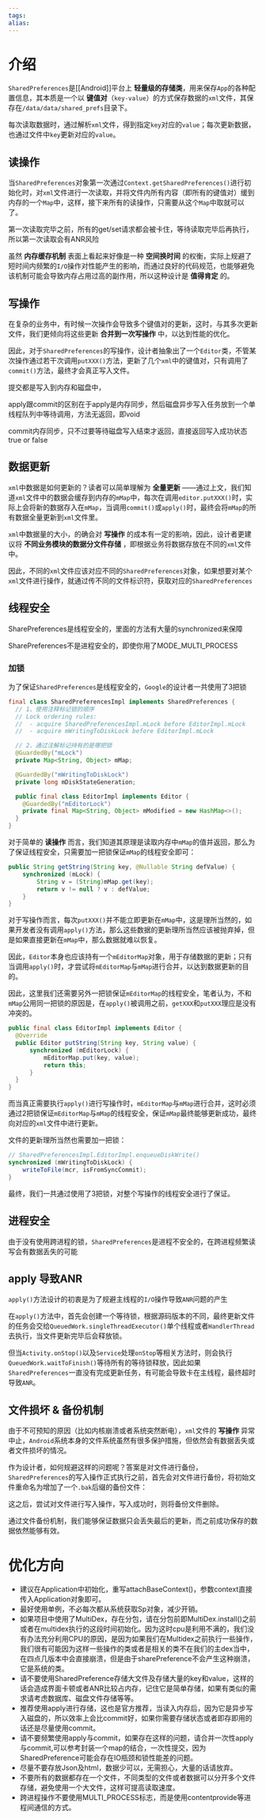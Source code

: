 ```yaml
---
tags: 
alias:
---
```

# 介绍
`SharedPreferences`是[[Android]]平台上 **轻量级的存储类**，用来保存`App`的各种配置信息，其本质是一个以 **键值对**（`key-value`）的方式保存数据的`xml`文件，其保存在`/data/data/shared_prefs`目录下。

每次读取数据时，通过解析`xml`文件，得到指定`key`对应的`value`；每次更新数据，也通过文件中`key`更新对应的`value`。

## 读操作
当`SharedPreferences`对象第一次通过`Context.getSharedPreferences()`进行初始化时，对`xml`文件进行一次读取，并将文件内所有内容（即所有的键值对）缓到内存的一个`Map`中，这样，接下来所有的读操作，只需要从这个`Map`中取就可以了。

第一次读取完毕之前，所有的get/set请求都会被卡住，等待读取完毕后再执行，所以第一次读取会有ANR风险  

虽然 **内存缓存机制** 表面上看起来好像是一种 **空间换时间** 的权衡，实际上规避了短时间内频繁的`I/O`操作对性能产生的影响，而通过良好的代码规范，也能够避免该机制可能会导致内存占用过高的副作用，所以这种设计是 **值得肯定** 的。
## 写操作
在复杂的业务中，有时候一次操作会导致多个键值对的更新，这时，与其多次更新文件，我们更倾向将这些更新 **合并到一次写操作** 中，以达到性能的优化。

因此，对于`SharedPreferences`的写操作，设计者抽象出了一个`Editor`类，不管某次操作通过若干次调用`putXXX()`方法，更新了几个`xml`中的键值对，只有调用了`commit()`方法，最终才会真正写入文件。

提交都是写入到内存和磁盘中，

apply跟commit的区别在于apply是内存同步，然后磁盘异步写入任务放到一个单线程队列中等待调用，方法无返回，即void  

commit内存同步，只不过要等待磁盘写入结束才返回，直接返回写入成功状态 true or false

## 数据更新

`xml`中数据是如何更新的？读者可以简单理解为 **全量更新** ——通过上文，我们知道`xml`文件中的数据会缓存到内存的`mMap`中，每次在调用`editor.putXXX()`时，实际上会将新的数据存入在`mMap`，当调用`commit()`或`apply()`时，最终会将`mMap`的所有数据全量更新到`xml`文件里。

`xml`中数据量的大小，的确会对 **写操作** 的成本有一定的影响，因此，设计者更建议将 **不同业务模块的数据分文件存储** ，即根据业务将数据存放在不同的`xml`文件中。

因此，不同的`xml`文件应该对应不同的`SharedPreferences`对象，如果想要对某个`xml`文件进行操作，就通过传不同的文件标识符，获取对应的`SharedPreferences`

## 线程安全
SharePreferences是线程安全的，里面的方法有大量的synchronized来保障  

SharePreferences不是进程安全的，即使你用了MODE_MULTI_PROCESS

### 加锁

为了保证`SharedPreferences`是线程安全的，`Google`的设计者一共使用了3把锁

```java
final class SharedPreferencesImpl implements SharedPreferences {
  // 1、使用注释标记锁的顺序
  // Lock ordering rules:
  //  - acquire SharedPreferencesImpl.mLock before EditorImpl.mLock
  //  - acquire mWritingToDiskLock before EditorImpl.mLock

  // 2、通过注解标记持有的是哪把锁
  @GuardedBy("mLock")
  private Map<String, Object> mMap;

  @GuardedBy("mWritingToDiskLock")
  private long mDiskStateGeneration;

  public final class EditorImpl implements Editor {
    @GuardedBy("mEditorLock")
    private final Map<String, Object> mModified = new HashMap<>();
  }
}

```

对于简单的 **读操作** 而言，我们知道其原理是读取内存中`mMap`的值并返回，那么为了保证线程安全，只需要加一把锁保证`mMap`的线程安全即可：

```java
public String getString(String key, @Nullable String defValue) {
    synchronized (mLock) {
        String v = (String)mMap.get(key);
        return v != null ? v : defValue;
    }
}
```
对于写操作而言，每次`putXXX()`并不能立即更新在`mMap`中，这是理所当然的，如果开发者没有调用`apply()`方法，那么这些数据的更新理所当然应该被抛弃掉，但是如果直接更新在`mMap`中，那么数据就难以恢复。

因此，`Editor`本身也应该持有一个`mEditorMap`对象，用于存储数据的更新；只有当调用`apply()`时，才尝试将`mEditorMap`与`mMap`进行合并，以达到数据更新的目的。

因此，这里我们还需要另外一把锁保证`mEditorMap`的线程安全，笔者认为，不和`mMap`公用同一把锁的原因是，在`apply()`被调用之前，`getXXX`和`putXXX`理应是没有冲突的。

```java
public final class EditorImpl implements Editor {
  @Override
  public Editor putString(String key, String value) {
      synchronized (mEditorLock) {
          mEditorMap.put(key, value);
          return this;
      }
  }
}
```

而当真正需要执行`apply()`进行写操作时，`mEditorMap`与`mMap`进行合并，这时必须通过2把锁保证`mEditorMap`与`mMap`的线程安全，保证`mMap`最终能够更新成功，最终向对应的`xml`文件中进行更新。

文件的更新理所当然也需要加一把锁：

```java
// SharedPreferencesImpl.EditorImpl.enqueueDiskWrite()
synchronized (mWritingToDiskLock) {
    writeToFile(mcr, isFromSyncCommit);
}

```

最终，我们一共通过使用了3把锁，对整个写操作的线程安全进行了保证。

## 进程安全

由于没有使用跨进程的锁，`SharedPreferences`是进程不安全的，在跨进程频繁读写会有数据丢失的可能

## apply 导致ANR

`apply()`方法设计的初衷是为了规避主线程的`I/O`操作导致`ANR`问题的产生

在`apply()`方法中，首先会创建一个等待锁，根据源码版本的不同，最终更新文件的任务会交给`QueuedWork.singleThreadExecutor()`单个线程或者`HandlerThread`去执行，当文件更新完毕后会释放锁。

但当`Activity.onStop()`以及`Service`处理`onStop`等相关方法时，则会执行 `QueuedWork.waitToFinish()`等待所有的等待锁释放，因此如果`SharedPreferences`一直没有完成更新任务，有可能会导致卡在主线程，最终超时导致`ANR`。

## 文件损坏 & 备份机制

由于不可预知的原因（比如内核崩溃或者系统突然断电），`xml`文件的 **写操作** 异常中止，`Android`系统本身的文件系统虽然有很多保护措施，但依然会有数据丢失或者文件损坏的情况。

作为设计者，如何规避这样的问题呢？答案是对文件进行备份，`SharedPreferences`的写入操作正式执行之前，首先会对文件进行备份，将初始文件重命名为增加了一个`.bak`后缀的备份文件：

这之后，尝试对文件进行写入操作，写入成功时，则将备份文件删除。

通过文件备份机制，我们能够保证数据只会丢失最后的更新，而之前成功保存的数据依然能够有效。

# 优化方向
-   建议在Application中初始化，重写attachBaseContext()，参数context直接传入Application对象即可。
-   最好使用单例，不必每次都从系统获取Sp对象，减少开销。
-   如果项目中使用了MultiDex，存在分包，请在分包前即MultiDex.install()之前或者在multidex执行的这段时间初始化。因为这时cpu是利用不满的，我们没有办法充分利用CPU的原因，是因为如果我们在Multidex之前执行一些操作，我们很有可能因为这样一些操作的类或者是相关的类不在我们的主dex当中，在四点几版本中会直接崩溃，但是由于sharePreference不会产生这种崩溃，它是系统的类。
-   请不要使用SharedPreference存储大文件及存储大量的key和value，这样的话会造成界面卡顿或者ANR比较占内存，记住它是简单存储，如果有类似的需求请考虑数据库、磁盘文件存储等等。
-   推荐使用apply进行存储，这也是官方推荐，当读入内存后，因为它是异步写入磁盘的，所以效率上会比commit好，如果你需要存储状态或者即存即用的话还是尽量使用commit。
-   请不要频繁使用apply与commit，如果存在这样的问题，请合并一次性apply与commit,可以参考封装一个map的结合，一次性提交，因为SharedPreference可能会存在IO瓶颈和锁性能差的问题。
-   尽量不要存放Json及html，数据少可以，无需担心，大量的话请放弃。
-   不要所有的数据都存在一个文件，不同类型的文件或者数据可以分开多个文件存储，避免使用一个大文件，这样可提高读取速度。
-   跨进程操作不要使用MULTI_PROCESS标志，而是使用contentprovide等进程间通信的方式。



